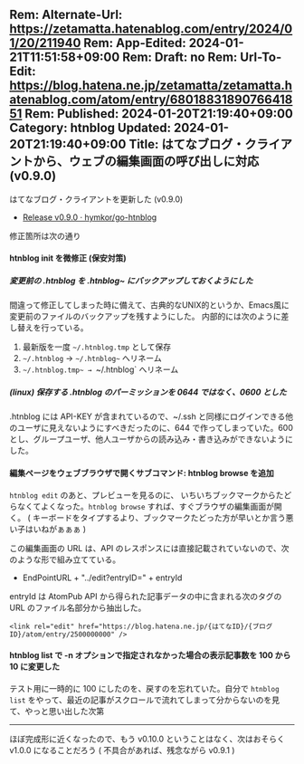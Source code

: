 Rem: Alternate-Url: https://zetamatta.hatenablog.com/entry/2024/01/20/211940
Rem: App-Edited: 2024-01-21T11:51:58+09:00
Rem: Draft: no
Rem: Url-To-Edit: https://blog.hatena.ne.jp/zetamatta/zetamatta.hatenablog.com/atom/entry/6801883189076641851
Rem: Published: 2024-01-20T21:19:40+09:00
Category: htnblog
Updated: 2024-01-20T21:19:40+09:00
Title: はてなブログ・クライアントから、ウェブの編集画面の呼び出しに対応 (v0.9.0)
---
はてなブログ・クライアントを更新した (v0.9.0)

+ [Release v0.9.0 · hymkor/go-htnblog](https://github.com/hymkor/go-htnblog/releases/tag/v0.9.0)

修正箇所は次の通り

#### htnblog init を微修正 (保安対策)

##### 変更前の .htnblog を .htnblog~ にバックアップしておくようにした

間違って修正してしまった時に備えて、古典的なUNIX的というか、Emacs風に変更前のファイルのバックアップを残すようにした。 内部的には次のように差し替えを行っている。

1. 最新版を一度 `~/.htnblog.tmp` として保存
2. `~/.htnblog` → `~/.htnblog~` へリネーム
3. `~/.htnblog.tmp~ → `~/.htnblog` へリネーム

##### (linux) 保存する .htnblog のパーミッションを 0644 ではなく、0600 とした

.htnblog には API-KEY が含まれているので、~/.ssh と同様にログインできる他のユーザに見えないようにすべきだったのに、644 で作ってしまっていた。600 とし、グループユーザ、他人ユーザからの読み込み・書き込みができないようにした。

#### 編集ページをウェブブラウザで開くサブコマンド: htnblog browse を追加

`htnblog edit` のあと、プレビューを見るのに、 いちいちブックマークからたどらなくてよくなった。`htnblog browse` すれば、すぐブラウザの編集画面が開く。
( キーボードをタイプするより、ブックマークたどった方が早いとか言う悪い子はいねがぁぁぁ )

この編集画面の URL は、API のレスポンスには直接記載されていないので、次のような形で組み立てている。

+ EndPointURL + "../edit?entryID=" + entryId

entryId は AtomPub API から得られた記事データの中に含まれる次のタグの URL のファイル名部分から抽出した。

```
<link rel="edit" href="https://blog.hatena.ne.jp/{はてなID}/{ブログID}/atom/entry/2500000000" />
```

#### htnblog list で -n オプションで指定されなかった場合の表示記事数を 100 から 10 に変更した

テスト用に一時的に 100 にしたのを、戻すのを忘れていた。自分で `htnblog list` をやって、最近の記事がスクロールで流れてしまって分からないのを見て、やっと思い出した次第

----

ほぼ完成形に近くなったので、もう v0.10.0 ということはなく、次はおそらく v1.0.0 になることだろう ( 不具合があれば、残念ながら v0.9.1 )
